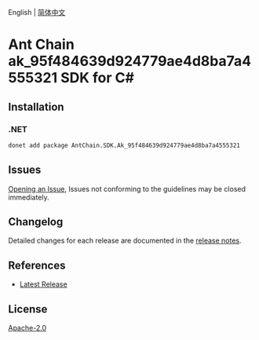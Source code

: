 English | [简体中文](README-CN.md)

# Ant Chain ak_95f484639d924779ae4d8ba7a4555321 SDK for C#

## Installation

### .NET

```bash
donet add package AntChain.SDK.Ak_95f484639d924779ae4d8ba7a4555321
```

## Issues

[Opening an Issue](https://github.com/alipay/antchain-openapi-prod-sdk/issues/new), Issues not conforming to the guidelines may be closed immediately.

## Changelog

Detailed changes for each release are documented in the [release notes](./ChangeLog.md).

## References

* [Latest Release](https://github.com/alipay/antchain-openapi-prod-sdk/)

## License

[Apache-2.0](http://www.apache.org/licenses/LICENSE-2.0)
